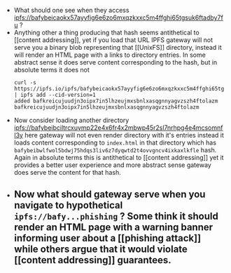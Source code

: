 - What should one see when they access [ipfs://bafybeicaokx57ayyfig6e6zo6mxqzkxxc5m4ffghi65tgsuk6ftadby7fu](https://ipfs.io/ipfs/bafybeicaokx57ayyfig6e6zo6mxqzkxxc5m4ffghi65tgsuk6ftadby7fu) ?
- Anything other a thing producing that hash seems antithetical to [[content addressing]], yet if you load that URL IPFS gateway will not serve you a binary blob representing that [[UnixFS]] directory, instead it will render an HTML page with a links to directory entries. In some abstract sense it does serve content corresponding to the hash, but in absolute terms it does not
  ```
  curl -s https://ipfs.io/ipfs/bafybeicaokx57ayyfig6e6zo6mxqzkxxc5m4ffghi65tgsuk6ftadby7fu | ipfs add --cid-version=1
  added bafkreicujuudjn3oipx7in5lhzeujmxsbnlxasqgnnyagvzszh4ftolazm bafkreicujuudjn3oipx7in5lhzeujmxsbnlxasqgnnyagvzszh4ftolazm
  ```
- Now consider loading another directory [ipfs://bafybeibciltrcxuymp22e4x6fr4x2mbwp45r2sl7nrhpg4e4mcsomnfl3y](https://ipfs.io/ipfs/bafybeibciltrcxuymp22e4x6fr4x2mbwp45r2sl7nrhpg4e4mcsomnfl3y) here gateway will not even render directory with it's entries instead it loads content corresponding to `index.html` in that directory which has `bafybeibwlfwol5bdwj75hdqs3liv6z7dyqwtd2t4ovvgncv4ixkaxlkfle` hash. Again in absolute terms this is antithetical to [[content addressing]] yet it provides a better user experience and more abstract sense gateway does serve the content for that hash.
- Now what should gateway serve when you navigate to hypothetical `ipfs://bafy...phishing` ? Some think it should render an HTML page with a warning banner informing user about a [[phishing attack]] while others argue that it would violate [[content addressing]] guarantees.
	-
